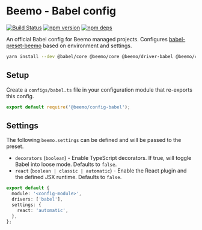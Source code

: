 # Beemo - Babel config

[![Build Status](https://github.com/beemojs/dev/workflows/Build/badge.svg)](https://github.com/beemojs/dev/actions?query=branch%3Amaster)
[![npm version](https://badge.fury.io/js/%40beemo%config-babel.svg)](https://www.npmjs.com/package/@beemo/config-babel)
[![npm deps](https://david-dm.org/beemojs/dev.svg?path=packages/config-babel)](https://www.npmjs.com/package/config-babel)

An official Babel config for Beemo managed projects. Configures
[babel-preset-beemo](https://www.npmjs.com/package/babel-preset-beemo) based on environment and
settings.

```bash
yarn install --dev @babel/core @beemo/core @beemo/driver-babel @beemo/config-babel
```

## Setup

Create a `configs/babel.ts` file in your configuration module that re-exports this config.

```ts
export default require('@beemo/config-babel');
```

## Settings

The following `beemo.settings` can be defined and will be passed to the preset.

- `decorators` (`boolean`) - Enable TypeScript decorators. If true, will toggle Babel into loose
  mode. Defaults to `false`.
- `react` (`boolean | classic | automatic`) - Enable the React plugin and the defined JSX runtime.
  Defaults to `false`.

```ts
export default {
  module: '<config-module>',
  drivers: ['babel'],
  settings: {
    react: 'automatic',
  },
};
```

